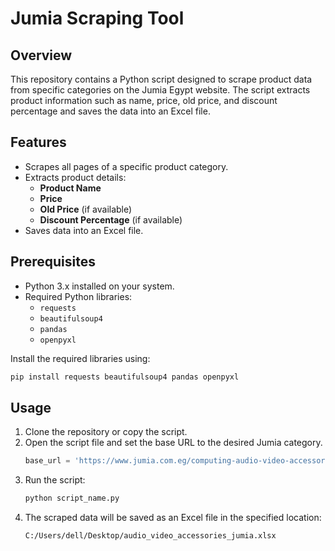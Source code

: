 # Jumia Scraping Tool

## Overview
This repository contains a Python script designed to scrape product data from specific categories on the Jumia Egypt website. The script extracts product information such as name, price, old price, and discount percentage and saves the data into an Excel file.

## Features
- Scrapes all pages of a specific product category.
- Extracts product details:
  - **Product Name**
  - **Price**
  - **Old Price** (if available)
  - **Discount Percentage** (if available)
- Saves data into an Excel file.

## Prerequisites
- Python 3.x installed on your system.
- Required Python libraries:
  - `requests`
  - `beautifulsoup4`
  - `pandas`
  - `openpyxl`

Install the required libraries using:
```bash
pip install requests beautifulsoup4 pandas openpyxl
```

## Usage
1. Clone the repository or copy the script.
2. Open the script file and set the base URL to the desired Jumia category.
   ```python
   base_url = 'https://www.jumia.com.eg/computing-audio-video-accessories/?page={}' OR  Add your url here  
   ```
3. Run the script:
   ```bash
   python script_name.py
   ```
4. The scraped data will be saved as an Excel file in the specified location:
   ```
   C:/Users/dell/Desktop/audio_video_accessories_jumia.xlsx
   ```
